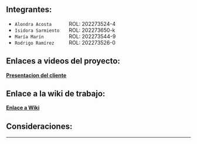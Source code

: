 ## Integrantes:
+ `Alondra Acosta      ` ROL: 202273524-4<br>
+ `Isidora Sarmiento   ` ROL: 202273650-k <br>
+ `María Marín         ` ROL: 202273544-9<br>
+ `Rodrigo Ramírez     ` ROL: 202273526-0 <br>
  
## Enlaces a videos del proyecto:
**[Presentacion del cliente](https://www.youtube.com/watch?v=abJau21SDIk)**

## Enlace a la wiki de trabajo:
**[Enlace a Wiki](https://github.com/isidoraoOo/GRUPO03-2024-PROYINF/wiki)**

## Consideraciones:
---
